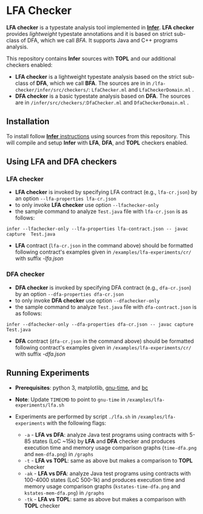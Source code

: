# LFA Checker 

__LFA checker__ is a typestate analysis tool implemented in [**Infer**](https://fbinfer.com). 
__LFA checker__ provides _lightweight_ typestate annotations and it is 
based on strict sub-class of DFA, which we call _BFA_. It supports 
Java and C++ programs analysis. 

This repository contains __Infer__ sources with __TOPL__ and our additional 
checkers enabled: 
- **LFA checker** is a lightweight typestate analysis based on the strict sub-class of __DFA__, which we call __BFA__. The sources are in in `/lfa-checker/infer/src/checkers/`: `LfaChecker.ml` and `LfaCheckerDomain.ml` . 
- **DFA checker** is a basic typestate analysis based on __DFA__. The sources are in `/infer/src/checkers/`:`DfaChecker.ml` and `DfaCheckerDomain.ml` . 


## Installation 
To install follow [__Infer__ instructions](https://github.com/facebook/infer/blob/main/INSTALL.md#install-infer-from-source) using sources from this 
repository. This will compile and setup __Infer__ with __LFA__, **DFA**, and __TOPL__ checkers enabled. 


## Using LFA and DFA checkers 
### LFA checker 
- __LFA checker__ is invoked by specifying LFA contract (e.g., `lfa-cr.json`) by an option `--lfa-properties lfa-cr.json`
- to only invoke __LFA checker__ use option `--lfachecker-only`
- the sample command to analyze `Test.java` file with `lfa-cr.json` is as follows: 
  
`infer --lfachecker-only --lfa-properties lfa-contract.json -- javac capture 
Test.java`

- __LFA__ contract  (`lfa-cr.json` in the command above) should be formatted following contract's examples given in `/examples/lfa-experiments/cr/` with suffix _-lfa.json_

### DFA checker 
- __DFA checker__ is invoked by specifying DFA contract (e.g., `dfa-cr.json`) by an option `--dfa-properties dfa-cr.json`
- to only invoke __DFA checker__ use option `--dfachecker-only`
- the sample command to analyze `Test.java` file with `dfa-contract.json` is as follows: 

`infer --dfachecker-only --dfa-properties dfa-cr.json -- javac capture 
Test.java`

- __DFA__ contract  (`dfa-cr.json` in the command above) should be formatted following contract's examples given in `/examples/lfa-experiments/cr/` with suffix _-dfa.json_

## Running Experiments
- **Prerequisites**: python 3, matplotlib, [gnu-time](https://www.gnu.org/software/time/), and [bc](https://www.gnu.org/software/bc/manual/html_mono/bc.html) 
- __Note__: Update `TIMECMD` to point to `gnu-time` in `/examples/lfa-experiments/lfa.sh` 
  
- Experiments are performed by script `./lfa.sh` in `/examples/lfa-experiments` with the following flags: 
  - `-a` - __LFA vs DFA__: analyze Java test programs using contracts with 5-85 states (LoC ~15k) by __LFA__ and __DFA__ checker and produces execution time and memory usage comparison graphs (`time-dfa.png` and `mem-dfa.png`) in `/graphs` 
  - `-t` - __LFA vs TOPL__: same as above but makes a comparison to __TOPL__ checker
  - `-ak` - __LFA vs DFA__: analyze Java test programs using contracts with 100-4000 states (LoC 500-1k) and produces execution time and memory usage comparison graphs (`kstates-time-dfa.png` and `kstates-mem-dfa.png`) in `/graphs`  
  -  `-tk` - __LFA vs TOPL__: same as above but makes a comparison with __TOPL__ checker



